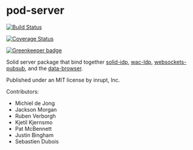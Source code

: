 # pod-server

[![Build Status](https://travis-ci.org/inrupt/pod-server.svg?branch=master)](https://travis-ci.org/inrupt/pod-server)

[![Coverage Status](https://coveralls.io/repos/github/inrupt/pod-server/badge.svg?branch=master)](https://coveralls.io/github/inrupt/pod-server?branch=master)

[![Greenkeeper badge](https://badges.greenkeeper.io/inrupt/pod-server.svg)](https://greenkeeper.io/)

Solid server package that bind together
[solid-idp](solid-idp),
[wac-ldp](wac-ldp),
[websockets-pubsub](websockets-pubsub), and the
[data-browser](https://github.com/linkeddata/mashlib).

Published under an MIT license by inrupt, Inc.

Contributors:
* Michiel de Jong
* Jackson Morgan
* Ruben Verborgh
* Kjetil Kjernsmo
* Pat McBennett
* Justin Bingham
* Sebastien Dubois
